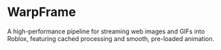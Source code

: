# WarpFrame
A high-performance pipeline for streaming web images and GIFs into Roblox, featuring cached processing and smooth, pre-loaded animation.
